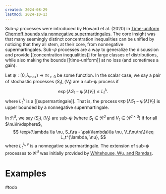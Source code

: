 ```yaml
---
created: 2024-08-29
lastmod: 2024-10-13
---
```


Sub-$\psi$ processes were introduced by Howard et al. (2020) in [Time-uniform Chernoff bounds via nonnegative supermartingales](https://arxiv.org/pdf/1808.03204). The core insight was that many seemingly distinct concentration inequalities can be unified by noticing that they all stem, at their core, from nonnegative supermartingales. Sub-$\psi$ processes are a way to generalize the discussion and provide [[concentration inequalities]] for large classes of distributions, while also making the bounds [[time-uniform]] at no loss (and sometimes a gain). 

Let $\psi:[0,\lambda_{\max})\to\Re_{\geq 0}$  be some function. In the scalar case, we say a pair of stochastic processes $(S_t), (V_t)$ are a sub-$\psi$ process if
$$
\exp\{\lambda S_t - \psi(\lambda)V_t \}\leq L_t^\lambda.
$$
where $L_t^\lambda$ is a [[supermartingale]]. That is, the process $\exp\{\lambda S_t - \psi(\lambda)V_t\}$ is upper bounded by a nonnegative supermartingale.

In $\Re^d$, we say $(S_t), (V_t)$ are sub-$\psi$ (where $S_t\in\Re^d$ and $V_t\in\Re^{d\times d})$ if for all $\nu\in\dsphere$,
$$
\exp\{\lambda \la \nu, S_t\ra - \psi(\lambda)\la \nu, V_t\nu\ra\}\leq L_t^{\lambda, \nu},
$$
where $L_t^{\lambda, \nu}$ is a nonnegative supermartingale.  The extension of sub-$\psi$ processes to $\Re^d$ was initially provided by [Whitehouse, Wu, and Ramdas](https://jwhitehouse11.github.io/arxiv_2023_selfnorm.pdf).

# Examples 

#todo 



